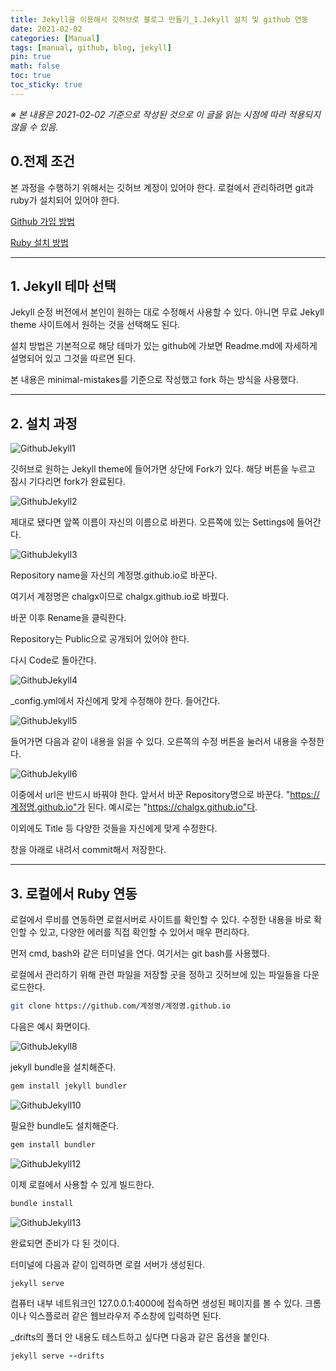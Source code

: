 ```yaml
---
title: Jekyll을 이용해서 깃허브로 블로그 만들기_1.Jekyll 설치 및 github 연동
date: 2021-02-02
categories: [Manual]
tags: [manual, github, blog, jekyll]
pin: true
math: false
toc: true
toc_sticky: true
---
```


_※ 본 내용은 2021-02-02 기준으로 작성된 것으로 이 글을 읽는 시점에 따라 적용되지 않을 수 있음._

## __0.전제 조건__

본 과정을 수행하기 위해서는 깃허브 계정이 있어야 한다. 로컬에서 관리하려면 git과 ruby가 설치되어 있어야 한다.

[Github 가입 방법](https://chalgx.github.io/Manual/GithubManual1/)

[Ruby 설치 방법](https://chalgx.github.io/Manual/RubyInstallManual/)  

***

## __1. Jekyll 테마 선택__

Jekyll 순정 버전에서 본인이 원하는 대로 수정해서 사용할 수 있다. 아니면 무료 Jekyll theme 사이트에서 원하는 것을 선택해도 된다.

설치 방법은 기본적으로 해당 테마가 있는 github에 가보면 Readme.md에 자세하게 설명되어 있고 그것을 따르면 된다.

본 내용은 minimal-mistakes를 기준으로 작성했고 fork 하는 방식을 사용했다.

***

## __2. 설치 과정__

![GithubJekyll1](/images/Jekyll1/Jekyll1.PNG)

깃허브로 원하는 Jekyll theme에 들어가면 상단에 Fork가 있다. 해당 버튼을 누르고 잠시 기다리면 fork가 완료된다.

![GithubJekyll2](/images/Jekyll1/Jekyll2.PNG)

제대로 됐다면 앞쪽 이름이 자신의 이름으로 바뀐다. 오른쪽에 있는 Settings에 들어간다.

![GithubJekyll3](/images/Jekyll1/Jekyll3.PNG)

Repository name을 자신의 계정명.github.io로 바꾼다.

여기서 계정명은 chalgx이므로 chalgx.github.io로 바꿨다.

바꾼 이후 Rename을 클릭한다.

Repository는 Public으로 공개되어 있어야 한다.

다시 Code로 돌아간다.

![GithubJekyll4](/images/Jekyll1/Jekyll4.PNG)

_config.yml에서 자신에게 맞게 수정해야 한다. 들어간다.

![GithubJekyll5](/images/Jekyll1/Jekyll5.PNG)

들어가면 다음과 같이 내용을 읽을 수 있다. 오른쪽의 수정 버튼을 눌러서 내용을 수정한다.

![GithubJekyll6](/images/Jekyll1/Jekyll6.PNG)

이중에서 url은 반드시 바꿔야 한다. 앞서서 바꾼 Repository명으로 바꾼다. "https://계정명.github.io"가 된다. 예시로는 "https://chalgx.github.io"다.

이외에도 Title 등 다양한 것들을 자신에게 맞게 수정한다.

창을 아래로 내려서 commit해서 저장한다.

***

## __3. 로컬에서 Ruby 연동__

로컬에서 루비를 연동하면 로컬서버로 사이트를 확인할 수 있다. 수정한 내용을 바로 확인할 수 있고, 다양한 에러를 직접 확인할 수 있어서 매우 편리하다.

먼저 cmd, bash와 같은 터미널을 연다. 여기서는 git bash를 사용했다.

로컬에서 관리하기 위해 관련 파일을 저장할 곳을 정하고 깃허브에 있는 파일들을 다운로드한다.

```bash
git clone https://github.com/계정명/계정명.github.io
```

다음은 예시 화면이다.

![GithubJekyll8](/images/Jekyll1/Jekyll8.PNG)  

jekyll bundle을 설치해준다.

```ruby
gem install jekyll bundler
```

![GithubJekyll10](/images/Jekyll1/Jekyll10.PNG)

필요한 bundle도 설치해준다.

```ruby
gem install bundler
```

![GithubJekyll12](/images/Jekyll1/Jekyll12.PNG)

이제 로컬에서 사용할 수 있게 빌드한다.

```ruby
bundle install
```

![GithubJekyll13](/images/Jekyll1/Jekyll13.PNG)

완료되면 준비가 다 된 것이다.

터미널에 다음과 같이 입력하면 로컬 서버가 생성된다.

```ruby
jekyll serve
```

컴퓨터 내부 네트워크인 127.0.0.1:4000에 접속하면 생성된 페이지를 볼 수 있다. 크롬이나 익스플로러 같은 웹브라우저 주소창에 입력하면 된다.

_drifts의 폴더 안 내용도 테스트하고 싶다면 다음과 같은 옵션을 붙인다.

```ruby
jekyll serve --drifts
```
